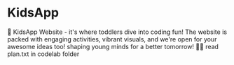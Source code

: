 # KidsApp

🌈 KidsApp Website - it's where toddlers dive into coding fun! The website is packed with engaging activities, vibrant visuals, and we're open for your awesome ideas too! shaping young minds for a better tomorrow! 🚀✨
read plan.txt in codelab folder
